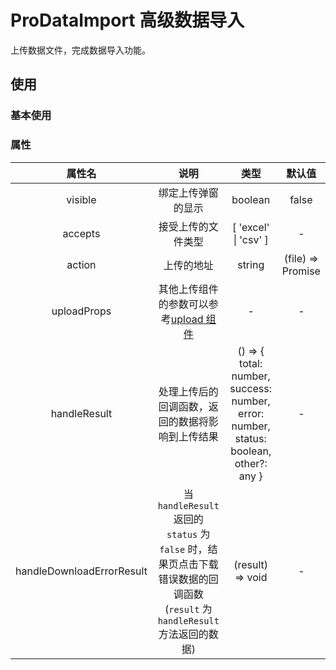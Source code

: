 # ProDataImport 高级数据导入

上传数据文件，完成数据导入功能。

## 使用

### 基本使用
<demo src="./pro-data-import/basic.vue"></demo>

### 属性

| 属性名 | 说明 |  类型  | 默认值 |
| :----: | :--: | :----: | :----: |
| visible | 绑定上传弹窗的显示 | boolean | false |
| accepts | 接受上传的文件类型 | [ 'excel' &#124; 'csv' ] | - |
| action | 上传的地址 | string|(file) => Promise | - |
| uploadProps | 其他上传组件的参数可以参考[upload 组件](http://10.13.4.128:1111/components/upload-cn)| - | - |
| handleResult | 处理上传后的回调函数，返回的数据将影响到上传结果 | () => { total: number, success: number, error: number, status: boolean, other?: any } | - |
| handleDownloadErrorResult | 当 `handleResult` 返回的 `status` 为 `false` 时，结果页点击下载错误数据的回调函数(`result` 为 `handleResult` 方法返回的数据) | (result) => void | - |